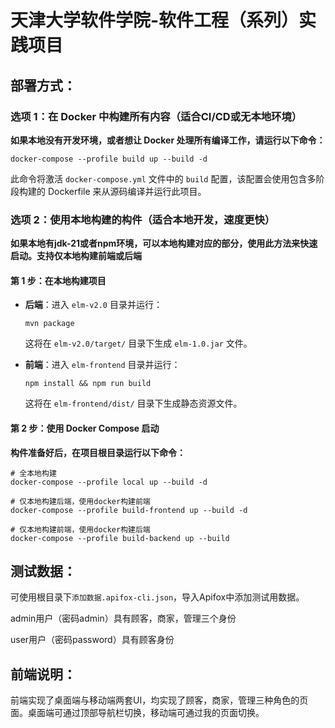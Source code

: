 # 天津大学软件学院-软件工程（系列）实践项目

## **部署方式：**

### 选项 1：在 Docker 中构建所有内容（适合CI/CD或无本地环境）

**如果本地没有开发环境，或者想让 Docker 处理所有编译工作，请运行以下命令：**

```
docker-compose --profile build up --build -d

```

此命令将激活 `docker-compose.yml` 文件中的 `build` 配置，该配置会使用包含多阶段构建的 Dockerfile 来从源码编译并运行此项目。

### 选项 2：使用本地构建的构件（适合本地开发，速度更快）

**如果本地有jdk-21或者npm环境，可以本地构建对应的部分，使用此方法来快速启动。支持仅本地构建前端或后端**

#### 第 1 步：在本地构建项目

* **后端**：进入 `elm-v2.0` 目录并运行：

  ```
  mvn package

  ```

  这将在 `elm-v2.0/target/` 目录下生成 `elm-1.0.jar` 文件。
* **前端**：进入 `elm-frontend` 目录并运行：

  ```
  npm install && npm run build

  ```

  这将在 `elm-frontend/dist/` 目录下生成静态资源文件。

#### 第 2 步：使用 Docker Compose 启动

**构件准备好后，在项目根目录运行以下命令：**

```
# 全本地构建
docker-compose --profile local up --build -d

# 仅本地构建后端，使用docker构建前端
docker-compose --profile build-frontend up --build -d

# 仅本地构建前端，使用docker构建后端
docker-compose --profile build-backend up --build

```

## 测试数据：

可使用根目录下`添加数据.apifox-cli.json`，导入Apifox中添加测试用数据。

admin用户（密码admin）具有顾客，商家，管理三个身份

user用户（密码password）具有顾客身份

## 前端说明：

前端实现了桌面端与移动端两套UI，均实现了顾客，商家，管理三种角色的页面。桌面端可通过顶部导航栏切换，移动端可通过我的页面切换。
